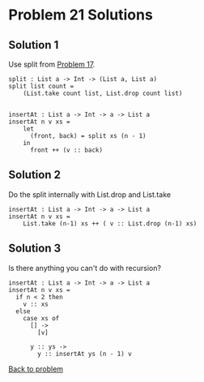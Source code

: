 # Problem 21 Solutions
## Solution 1
Use split from [Problem 17](problem_17_solutions.md).

```
split : List a -> Int -> (List a, List a)
split list count =
    (List.take count list, List.drop count list)
    
    
insertAt : List a -> Int -> a -> List a
insertAt n v xs =
    let 
      (front, back) = split xs (n - 1)
    in
      front ++ (v :: back)
```      
      
## Solution 2
Do the split internally with List.drop and List.take
```
insertAt : List a -> Int -> a -> List a
insertAt n v xs =
    List.take (n-1) xs ++ ( v :: List.drop (n-1) xs)
```

## Solution 3
Is there anything you can't do with recursion?

```
insertAt : List a -> Int -> a -> List a
insertAt n v xs =
  if n < 2 then
    v :: xs
  else 
    case xs of
      [] -> 
        [v]
    
      y :: ys ->
        y :: insertAt ys (n - 1) v
```        
[Back to problem](../p/p21.md)
